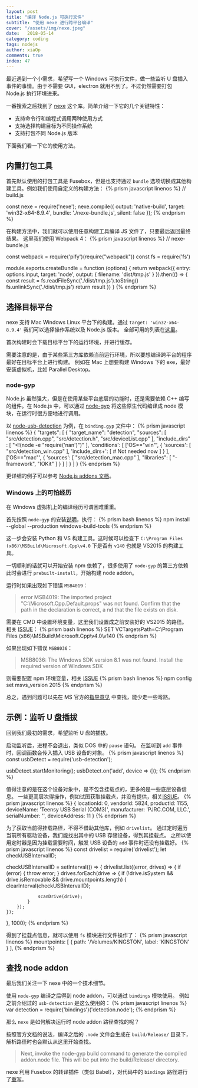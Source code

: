 ```yaml
---
layout: post
title: "编译 Node.js 可执行文件"
subtitle: "使用 nexe 进行跨平台编译"
cover: "/assets/img/nexe.jpeg"
date:   2018-05-14
category: coding
tags: nodejs
author: xiaOp
comments: true
index: 47
---
```


最近遇到一个小需求，希望写一个 Windows 可执行文件，做一些监听 U 盘插入事件的事情。由于不需要 GUI，electron 就用不到了。不过仍然需要打包 Node.js 执行环境进来。

一番搜索之后找到了 [nexe](https://github.com/nexe/nexe) 这个库。简单介绍一下它的几个关键特性：
* 支持命令行和编程式调用两种使用方式
* 支持选择构建目标为不同操作系统
* 支持打包不同 Node.js 版本

下面我们看一下它的使用方法。

## 内置打包工具

首先默认使用的打包工具是 Fusebox，但是也支持通过 `bundle` 选项切换成其他构建工具。例如我们使用自定义的构建方法：
{% prism javascript linenos %}
// build.js

const nexe = require('nexe');
nexe.compile({
    output: 'native-build',
    target: 'win32-x64-8.9.4',
    bundle: './nexe-bundle.js',
    silent: false
});
{% endprism %}

在构建方法中，我们就可以使用任意构建工具编译 JS 文件了，只要最后返回最终结果。
这里我们使用 Webpack 4：
{% prism javascript linenos %}
// nexe-bundle.js

const webpack = require('pify')(require("webpack"))
const fs = require('fs')

module.exports.createBundle = function (options) {
    return webpack({
        entry: options.input,
        target: 'node',
        output: { filename: 'dist/tmp.js' }
    }).then(() => {
        const result = fs.readFileSync('./dist/tmp.js').toString()
        fs.unlinkSync('./dist/tmp.js')
        return result
    })
}
{% endprism %}

## 选择目标平台

nexe 支持 Mac Windows Linux 平台下的构建。通过 `target: 'win32-x64-8.9.4'` 我们可以选择操作系统以及 Node.js 版本。
全部可用的列表在[这里](https://github.com/nexe/nexe/releases)。

首次构建时会下载目标平台下的运行环境，并进行缓存。

需要注意的是，由于某些第三方库依赖当前运行环境，所以要想编译跨平台的程序最好在目标平台上进行构建。
例如在 Mac 上想要构建 Windows 下的 exe，最好安装虚拟机，比如 Parallel Desktop。

### node-gyp

Node.js 虽然强大，但是在使用某些平台底层的功能时，还是需要依赖 C++ 编写的组件。在 Node.js 中，可以通过 [node-gyp](https://github.com/nodejs/node-gyp) 将这些原生代码编译成 node 模块，在运行时很方便地进行调用。

以 [node-usb-detection](https://github.com/MadLittleMods/node-usb-detection/) 为例，在 `binding.gyp` 文件中：
{% prism javascript linenos %}
{
  "targets": [
    {
      "target_name": "detection",
      "sources": [
        "src/detection.cpp",
        "src/detection.h",
        "src/deviceList.cpp"
      ],
      "include_dirs" : [
        "<!(node -e \"require('nan')\")"
      ],
      'conditions': [
        ['OS=="win"',
          {
            'sources': [
              "src/detection_win.cpp"
            ],
            'include_dirs+':
            [
              # Not needed now
            ]
          }
        ],
        ['OS=="mac"',
          {
            'sources': [
              "src/detection_mac.cpp"
            ],
            "libraries": [
              "-framework",
              "IOKit"
            ]
          }
        ]
      ]
    }
  ]
}
{% endprism %}

更详细的例子可以参考 [Node.js addons 文档](https://nodejs.org/api/addons.html)。

### Windows 上的可怕经历

在 Windows 虚拟机上的编译经历可谓困难重重。

首先按照 `node-gyp` 的安装[说明](https://github.com/nodejs/node-gyp#on-windows)，执行：
{% prism bash linenos %}
npm install --global --production windows-build-tools
{% endprism %}

这一步会安装 Python 和 VS 构建工具。这时候可以检查下 `C:\Program Files (x86)\MSBuild\Microsoft.Cpp\v4.0` 下是否有 `v140` 也就是 VS2015 的构建工具。

一切顺利的话就可以开始安装 npm 依赖了，很多使用了 `node-gyp` 的第三方依赖此时会进行 `prebuilt-install`，开始构建 node addon。

运行时如果出现如下错误 `MSB4019`：
> error MSB4019: The imported
project "C:\Microsoft.Cpp.Default.props" was not found. Confirm that the path in the <Import> declaration is correct, a
nd that the file exists on disk.

需要在 CMD 中设置环境变量，这里我们设置成之前安装好的 VS2015 的路径。相关 [ISSUE](https://github.com/nodejs/node-gyp/issues/671#issuecomment-266815133)：
{% prism bash linenos %}
SET VCTargetsPath=C:\Program Files (x86)\MSBuild\Microsoft.Cpp\v4.0\v140
{% endprism %}

如果出现如下错误 `MSB8036`：
> MSB8036: The Windows SDK version 8.1 was not found. Install the required version of Windows SDK

则需要配置 npm 环境变量，相关 [ISSUE](https://github.com/felixrieseberg/windows-build-tools/issues/9)
{% prism bash linenos %}
npm config set msvs_version 2015
{% endprism %}

总之，遇到问题可以先在 MS 官方的[指导意见](https://github.com/Microsoft/nodejs-guidelines/blob/master/windows-environment.md#resolving-common-issues) 中查找，能少走一些弯路。

## 示例：监听 U 盘插拔

回到我们最初的需求，希望监听 U 盘的插拔。

启动监听后，进程不会退出，类似 DOS 中的 `pause` 语句。
在监听到 `add` 事件时，回调函数会传入插入 USB 设备的对象。
{% prism javascript linenos %}
const usbDetect = require('usb-detection');

usbDetect.startMonitoring();
usbDetect.on('add', device => {});
{% endprism %}

值得注意的是在这个设备对象中，是不包含挂载点的，更多的是一些底层设备信息。
一些更高层次得操作，例如试图获取挂载点，并没有提供，相关[ISSUE](https://github.com/MadLittleMods/node-usb-detection/issues/19)。
{% prism javascript linenos %}
{
	locationId: 0,
	vendorId: 5824,
	productId: 1155,
	deviceName: 'Teensy USB Serial (COM3)',
	manufacturer: 'PJRC.COM, LLC.',
	serialNumber: '',
	deviceAddress: 11
}
{% endprism %}

为了获取当前得挂载路径，不得不借助其他库，例如 `drivelist`。
通过定时遍历当前所有驱动设备，我们能找出其中的 USB 存储设备，得到其挂载点。
之所以使用定时器是因为挂载需要时间，触发 USB 设备的 `add` 事件时还没有挂载好。
{% prism javascript linenos %}
const drivelist = require('drivelist');
let checkUSBIntervalID;

checkUSBIntervalID = setInterval(() => {
    drivelist.list((error, drives) => {
        if (error) {
            throw error;
        }
        drives.forEach(drive => {
            if (!drive.isSystem && drive.isRemovable
                && drive.mountpoints.length) {
                clearInterval(checkUSBIntervalID);

                scanDrive(drive);
            }
        });
    });
}, 1000);
{% endprism %}

得到了挂载点信息，就可以使用 `fs` 模块进行文件操作了：
{% prism javascript linenos %}
mountpoints: [ { path: '/Volumes/KINGSTON', label: 'KINGSTON' } ],
{% endprism %}

## 查找 node addon

最后我们关注一下 nexe 中的一个技术细节。

使用 `node-gyp` 编译之后得到 node addon，可以通过 `bindings` 模块使用。
例如之前介绍过的 `usb-detection` 是这么使用的：
{% prism javascript linenos %}
var detection = require('bindings')('detection.node');
{% endprism %}

那么 `nexe` 是如何解决运行时 node addon 路径查找的呢？

按照官方文档的说法，编译之后的 `.node` 文件会生成在 `build/Release/` 目录下，解析路径时也会默认从这里开始查找。
> Next, invoke the node-gyp build command to generate the compiled addon.node file. This will be put into the build/Release/ directory.

nexe 利用 Fusebox 的转译插件（类似 Babel），对代码中的 `bindings` 路径进行了[重写](https://github.com/nexe/nexe/blob/dev/src/bundling/bindings-rewrite.ts#L59)。